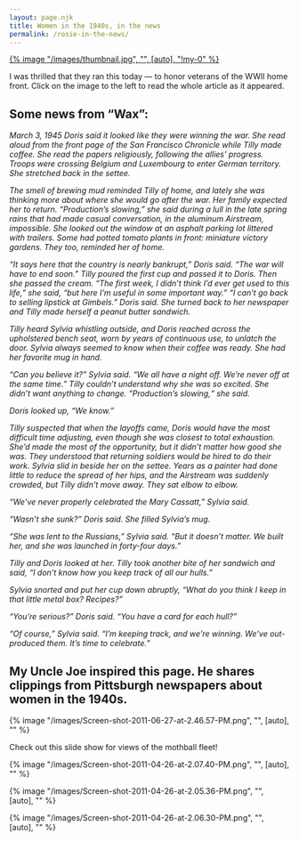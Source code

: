 ```yaml
---
layout: page.njk
title: Women in the 1940s, in the news
permalink: /rosie-in-the-news/
---
```

<div class="md:float-left md:pr-10">
    <a href="/docs/MN-1.A.21.A21.LA_.1.11-11-11.fr_.1.3.st_.Q.pdf" download>{% image "/images/thumbnail.jpg", "", [auto], "!my-0" %}</a>
</div>

I was thrilled that they ran this today — to honor veterans of the WWII home front. Click on the image to the left to read the whole article as it appeared.

## Some news from “Wax”:

<em>
March 3, 1945
Doris said it looked like they were winning the war. She read aloud from the front page of the San Francisco Chronicle while Tilly made coffee. She read the papers religiously, following the allies’ progress. Troops were crossing Belgium and Luxembourg to enter German territory. She stretched back in the settee.

The smell of brewing mud reminded Tilly of home, and lately she was thinking more about where she would go after the war. Her family expected her to return. “Production’s slowing,” she said during a lull in the late spring rains that had made casual conversation, in the aluminum Airstream, impossible. She looked out the window at an asphalt parking lot littered with trailers. Some had potted tomato plants in front: miniature victory gardens. They too, reminded her of home.

“It says here that the country is nearly bankrupt,” Doris said. “The war will have to end soon.”
Tilly poured the first cup and passed it to Doris. Then she passed the cream. “The first week, I didn’t think I’d ever get used to this life,” she said, “but here I’m useful in some important way.”
“I can’t go back to selling lipstick at Gimbels.” Doris said. She turned back to her newspaper and Tilly made herself a peanut butter sandwich.

Tilly heard Sylvia whistling outside, and Doris reached across the upholstered bench seat, worn by years of continuous use, to unlatch the door. Sylvia always seemed to know when their coffee was ready. She had her favorite mug in hand.

“Can you believe it?” Sylvia said. “We all have a night off. We’re never off at the same time.”
Tilly couldn’t understand why she was so excited. She didn’t want anything to change. “Production’s slowing,“ she said.

Doris looked up, “We know.”

Tilly suspected that when the layoffs came, Doris would have the most difficult time adjusting, even though she was closest to total exhaustion. She’d made the most of the opportunity, but it didn’t matter how good she was. They understood that returning soldiers would be hired to do their work.
Sylvia slid in beside her on the settee. Years as a painter had done little to reduce the spread of her hips, and the Airstream was suddenly crowded, but Tilly didn’t move away. They sat elbow to elbow.

“We’ve never properly celebrated the Mary Cassatt,” Sylvia said.

“Wasn’t she sunk?” Doris said. She filled Sylvia’s mug.

“She was lent to the Russians,” Sylvia said. “But it doesn’t matter. We built her, and she was launched in forty-four days.”

Tilly and Doris looked at her. Tilly took another bite of her sandwich and said, “I don’t know how you keep track of all our hulls.”

Sylvia snorted and put her cup down abruptly, “What do you think I keep in that little metal box? Recipes?”

“You’re serious?” Doris said. “You have a card for each hull?”

“Of course,” Sylvia said. “I’m keeping track, and we’re winning. We’ve out-produced them. It’s time to celebrate.”
</em>

## My Uncle Joe inspired this page. He shares clippings from Pittsburgh newspapers about women in the 1940s.

{% image "/images/Screen-shot-2011-06-27-at-2.46.57-PM.png", "", [auto], "" %}

Check out this slide show for views of the mothball fleet!

{% image "/images/Screen-shot-2011-04-26-at-2.07.40-PM.png", "", [auto], "" %}

{% image "/images/Screen-shot-2011-04-26-at-2.05.36-PM.png", "", [auto], "" %}

{% image "/images/Screen-shot-2011-04-26-at-2.06.30-PM.png", "", [auto], "" %}
